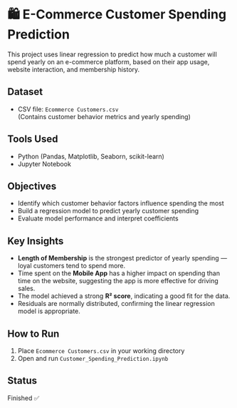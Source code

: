 # 🛍️ E-Commerce Customer Spending Prediction

This project uses linear regression to predict how much a customer will spend yearly on an e-commerce platform, based on their app usage, website interaction, and membership history.

## Dataset
- CSV file: `Ecommerce Customers.csv`  
  (Contains customer behavior metrics and yearly spending)

## Tools Used
- Python (Pandas, Matplotlib, Seaborn, scikit-learn)
- Jupyter Notebook

## Objectives
- Identify which customer behavior factors influence spending the most
- Build a regression model to predict yearly customer spending
- Evaluate model performance and interpret coefficients

## Key Insights
- **Length of Membership** is the strongest predictor of yearly spending — loyal customers tend to spend more.
- Time spent on the **Mobile App** has a higher impact on spending than time on the website, suggesting the app is more effective for driving sales.
- The model achieved a strong **R² score**, indicating a good fit for the data.
- Residuals are normally distributed, confirming the linear regression model is appropriate.

## How to Run
1. Place `Ecommerce Customers.csv` in your working directory
2. Open and run `Customer_Spending_Prediction.ipynb`

## Status
Finished ✅
